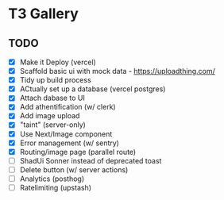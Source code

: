 # T3 Gallery

## TODO

- [x] Make it Deploy (vercel)
- [x] Scaffold basic ui with mock data - https://uploadthing.com/
- [x] Tidy up build process
- [x] ACtually set up a database (vercel postgres)
- [x] Attach dabase to UI
- [x] Add athentification (w/ clerk)
- [x] Add image upload
- [x] "taint" (server-only) 
- [x] Use Next/Image component
- [x] Error management (w/ sentry)
- [x] Routing/image page (parallel route)
- [ ] ShadUi Sonner instead of deprecated toast
- [ ] Delete button (w/ server actions)
- [ ] Analytics (posthog)
- [ ] Ratelimiting (upstash)